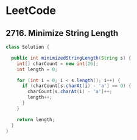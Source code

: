 # LeetCode

## 2716. Minimize String Length

```java
class Solution {

  public int minimizedStringLength(String s) {
    int[] charCount = new int[26];
    int length = 0;

    for (int i = 0; i < s.length(); i++) {
      if (charCount[s.charAt(i) - 'a'] == 0) {
        charCount[s.charAt(i) - 'a']++;
        length++;
      }
    }

    return length;
  }
}
```
